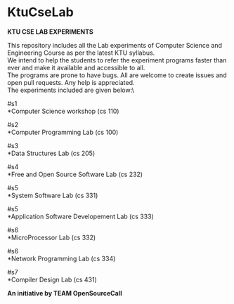 # KtuCseLab
**KTU CSE LAB EXPERIMENTS**

This repository includes all the Lab experiments of Computer Science and Engineering Course as per the latest KTU syllabus.\
We intend to help the students to refer the experiment programs faster than ever and make it available and accessible to all.\
The programs are prone to have bugs. All are welcome to create issues and open pull requests. Any help is appreciated.\
The experiments included are given below:\

#s1\
*Computer Science workshop (cs 110)

#s2\
*Computer Programming Lab (cs 100)

#s3\
*Data Structures Lab (cs 205)

#s4\
*Free and Open Source Software Lab (cs 232)

#s5\
*System Software Lab (cs 331)

#s5\
*Application Software Developement Lab (cs 333)

#s6\
*MicroProcessor Lab (cs 332)

#s6\
*Network Programming Lab (cs 334)

#s7\
*Compiler Design Lab (cs 431)


**An initiative by TEAM OpenSourceCall**
